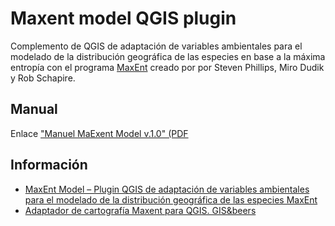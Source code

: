 # Maxent model QGIS plugin

Complemento de QGIS de adaptación de variables ambientales para el modelado de la distribución geográfica de las especies en base a la máxima entropía con el programa [MaxEnt](https://biodiversityinformatics.amnh.org/open_source/maxent/) creado por por Steven Phillips, Miro Dudik y Rob Schapire.

## Manual

Enlace ["Manuel MaExent Model v.1.0" (PDF](Manual_Adaptador_Maxent_para_QGIS.pdf)

## Información

- [MaxEnt Model – Plugin QGIS de adaptación de variables ambientales para el modelado de la distribución geográfica de las especies MaxEnt](https://geoinnova.org/plugins/maxent-model/)
- [Adaptador de cartografía Maxent para QGIS. GIS&beers](http://www.gisandbeers.com/adaptador-cartografia-maxent-para-qgis/)
